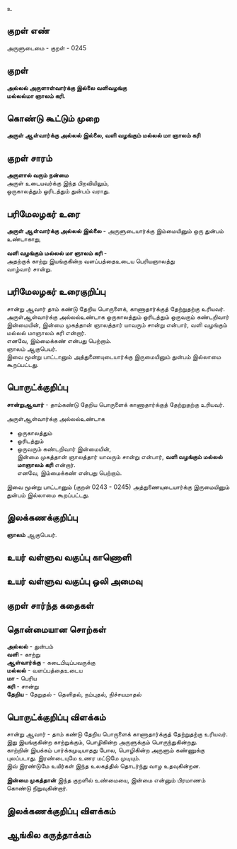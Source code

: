 உ

## குறள் எண் 

அருளுடைமை - குறள் - 0245  

## குறள் 

**அல்லல் அருளாள்வார்க்கு இல்லை வளிவழங்கு  
மல்லல்மா ஞாலம் கரி.**

## கொண்டு கூட்டும் முறை

**அருள் ஆள்வார்க்கு அல்லல் இல்லை, வளி வழங்கும் மல்லல் மா ஞாலம் கரி**  

## குறள் சாரம்   

**அருளால் வரும் நன்மை**  
அருள் உடையவர்க்கு இந்த பிறவியிலும்,  
ஒருகாலத்தும்	ஓரிடத்தும் துன்பம் வராது.  

## பரிமேலழகர் உரை

**அருள் ஆள்வார்க்கு அல்லல் இல்லை** - அருளுடையார்க்கு இம்மையினும் ஒரு துன்பம் உண்டாகாது,  

**வளி வழங்கும் மல்லல் மா ஞாலம் கரி** -  
அதற்குக் காற்று இயங்குகின்ற வளப்பத்தைஉடைய பெரியஞாலத்து  
வாழ்வார் சான்று. 

## பரிமேலழகர் உரைகுறிப்பு   

சான்று ஆவார் தாம் கண்டு தேறிய பொருளைக், காணாதார்க்குத் தேற்றுதற்கு உரியவர்.  
அருள்ஆள்வார்க்கு அல்லல்உண்டாக ஒருகாலத்தும்	ஓரிடத்தும் ஒருவரும் கண்டறிவார் இன்மையின், இன்மை முகத்தான் ஞாலத்தார் யாவரும் சான்று என்பார், வளி வழங்கும் மல்லல் மாஞாலம் கரி என்றார்.  
எனவே, இம்மைக்கண் என்பது பெற்றாம்.  
ஞாலம் ஆகுபெயர்.  
இவை மூன்று பாட்டானும் அத்துணையுடையார்க்கு இருமையினும் துன்பம் இல்லாமை கூறப்பட்டது.   

## பொருட்க்குறிப்பு 

**சான்றுஆவார்** - தாம்கண்டு தேறிய பொருளைக் காணாதார்க்குத் தேற்றுதற்கு உரியவர்.  

அருள்ஆள்வார்க்கு அல்லல்உண்டாக  
* ஒருகாலத்தும்  
* ஓரிடத்தும்
* ஒருவரும் கண்டறிவார் இன்மையின்,  
இன்மை முகத்தான் ஞாலத்தார் யாவரும் சான்று என்பார், **வளி வழங்கும் மல்லல் மாஞாலம் கரி** என்றார்.  
எனவே, இம்மைக்கண் என்பது பெற்றாம்.  
  
இவை மூன்று பாட்டானும் (குறள் 0243 - 0245) 
அத்துணையுடையார்க்கு இருமையினும் துன்பம் இல்லாமை கூறப்பட்டது. 

## இலக்கணக்குறிப்பு  

**ஞாலம்** ஆகுபெயர்.  

## உயர் வள்ளுவ வகுப்பு காணொளி


## உயர் வள்ளுவ வகுப்பு ஒலி அமைவு 

 
## குறள் சார்ந்த கதைகள் 


## தொன்மையான சொற்கள்  

**அல்லல்** -  துன்பம்  
**வளி** -  காற்று   
**ஆள்வார்க்கு** - கடைபிடிப்பவருக்கு  
**மல்லல்** - வளப்பத்தைஉடைய  
**மா** - பெரிய  
**கரி** - சான்று   
**தேறிய** - தேறுதல் - தெளிதல், நம்புதல், நிச்சயமாதல் 

## பொருட்க்குறிப்பு விளக்கம்

சான்று ஆவார் - தாம் கண்டு தேறிய பொருளைக் காணாதார்க்குத் தேற்றுதற்கு உரியவர்.  
இது இயங்குகின்ற காற்றுக்கும், பொழிகின்ற அருளுக்கும் பொருந்துகின்றது.  
காற்றின் இயக்கம் பார்க்கமுடியாதது போல, பொழிகின்ற அருளும் கண்ணுக்கு புலப்படாது.
இரண்டையுமே உணர மட்டுமே முடியும்.  
இவ் இரண்டுமே உயிர்கள் இந்த உலகத்தில் தொடர்ந்து வாழ உதவுகின்றன.    

**இன்மை முகத்தான்**
இந்த குறளில் உண்மையை, இன்மை என்னும் பிரமாணம் கொண்டு நிறுவுகின்றார்.  

## இலக்கணக்குறிப்பு விளக்கம்


## ஆங்கில கருத்தாக்கம் 


